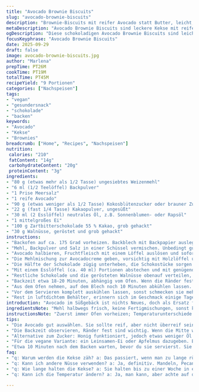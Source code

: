 ```yaml
---
title: "Avocado Brownie Biscuits"
slug: "avocado-brownie-biscuits"
description: "Brownie-Biscuits mit reifer Avocado statt Butter, leicht, feucht, mit knackigen Nüssen und dunkler Schokolade. Der Teig kombiniert Kakaopulver, Vollkornmehl und eine Prise Salz, sorgt für Balance. Im Ofen bilden sich außen feste Ränder, innen bleibt weich. Der Einsatz von Kokosblütenzucker bringt karamellige Noten, der Austausch von Pacanes gegen Walnüsse bietet Variation. Backzeiten flexibel, Duft nach Schokolade und gerösteten Nüssen im Raum. Die Zubereitung mit Küchenmaschine oder Handpürierer, um Avocado fein zu bekommen. Perfekt für Vegetarier und Lactoseintolerante, außerdem einfach in der Handhabung und schnell gemacht."
metaDescription: "Avocado Brownie Biscuits sind leckere Kekse mit reifer Avocado, Nüssen und Schokolade. Perfekt für alle, die gesündere Süßigkeiten mögen."
ogDescription: "Diese schokoladigen Avocado Brownie Biscuits sind leicht, feucht und machen Lust auf mehr. Ideal für Kuchenliebhaber mit besonderen Ernährungsbedürfnissen."
focusKeyphrase: "Avocado Brownie Biscuits"
date: 2025-09-29
draft: false
image: avocado-brownie-biscuits.jpg
author: "Marlena"
prepTime: PT26M
cookTime: PT19M
totalTime: PT45M
recipeYield: "9 Portionen"
categories: ["Nachspeisen"]
tags:
- "vegan"
- "gesundersnack"
- "schokolade"
- "backen"
keywords:
- "Avocado"
- "Kekse"
- "Brownies"
breadcrumb: ["Home", "Recipes", "Nachspeisen"]
nutrition: 
 calories: "210"
 fatContent: "14g"
 carbohydrateContent: "20g"
 proteinContent: "3g"
ingredients:
- "80 g (etwas mehr als 1/2 Tasse) ungesiebtes Weizenmehl"
- "6 ml (1/2 Teelöffel) Backpulver"
- "1 Prise Meersalz"
- "1 reife Avocado"
- "90 g (etwas weniger als 1/2 Tasse) Kokosblütenzucker oder brauner Zucker"
- "22 g (fast 1/4 Tasse) Kakaopulver, ungesüßt"
- "30 ml (2 Esslöffel) neutrales Öl, z.B. Sonnenblumen- oder Rapsöl"
- "1 mittelgroßes Ei"
- "100 g Zartbitterschokolade 55 % Kakao, grob gehackt"
- "30 g Walnüsse, geröstet und grob gehackt"
instructions:
- "Backofen auf ca. 175 Grad vorheizen. Backblech mit Backpapier auslegen, mittlere Schiene."
- "Mehl, Backpulver und Salz in einer Schüssel vermischen. Unbedingt gut durchmischen, sonst gibt es Klümpchen oder ungünstige Texturen."
- "Avocado halbieren, Fruchtfleisch mit einem Löffel auslösen und sofort in eine Küchenmaschine geben. Zucker, Kakaopulver, Öl und Ei dazu. Auf höchster Stufe zu einer glatten Creme verarbeiten. Wenn keine Küchenmaschine, dann mit Pürierstab und ausreichend Kraft, bis keine Stücke mehr sichtbar."
- "Die Mehlmischung zur Avocadocreme geben, vorsichtig mit Holzlöffel unterheben. Nicht zu stark oder lange rühren, sonst werden die Brownies zäh und trocknen aus."
- "Die Hälfte der Schokolade zügig unterheben, die Schokostücke sorgen für saftige Fäden beim Backen."
- "Mit einem Esslöffel (ca. 40 ml) Portionen abstechen und mit genügend Abstand auf dem Blech verteilen. Sie laufen kaum auseinander, also ruhig Platz lassen."
- "Restliche Schokolade und die gerösteten Walnüsse obenauf verteilen, leicht andrücken, damit sie beim Backen nicht verloren gehen."
- "Backzeit etwa 18-20 Minuten, abhängig vom Ofen. Wenn die Ränder fest und leicht erhaben sind, Mitte noch weich, dann sind sie fertig. Stäbchenprobe: Zahnstocher kommt mit ein paar feuchten Krümeln raus, nicht komplett sauber."
- "Aus dem Ofen nehmen, auf dem Blech noch 10 Minuten abkühlen lassen. Vorsichtig mit Spatel lösen, noch warm sind sie sehr zerbrechlich."
- "Vor dem Servieren komplett auskühlen lassen, sonst schmecken sie mehlig und zerfallen."
- "Rest in luftdichtem Behälter, erinnern sich im Geschmack einige Tage, Feuchtigkeit kann Zucker im Teig jedoch beeinflussen."
introduction: "Avocado im Süßgebäck ist nichts Neues, doch als Ersatz für Butter in Brownies? Entdeckt in unzähligen Versuchen, war die Konsistenz am Anfang immer zu feucht, klebrig. Die Kombination aus etwas mehr Mehl und reduzierter Backzeit hat das gerettet. Kokosblütenzucker bringt Tiefe, ohne zu dominant zu werden. Walnüsse statt Pacanes - persönlich finde ich die bessere Balance zwischen Knackigkeit und Geschmack. Geduld beim Backen unabdingbar, Brownies wollen nicht einfach durchgebacken sein wie Kekse. Es geht um das Zusammenspiel von feuchter Mitte und knusprigem Rand. Schokolade grob gehackt, nicht zu fein, damit sie sichtbar bleibt, schmilzt zart und macht jeden Bissen spannend. Schnell gemacht, einfache Zutaten, vegan gibt man ein Leinsamen-Ei oder Apfelmus rein, funktioniert auch."
ingredientsNote: "Mehl halbwegs frisch, keine Fertigmischungen, sonst kann Backtriebmittel variieren. Backpulver halt frisch, sonst werden die Biscuits eher platt. Avocado reif, aber nicht zu weich, sonst Sauerei beim Pürieren. Kokosblütenzucker für nussige Noten, sonst brauner Zucker als Backup. Öl: neutrale, hitzestabile Sorten, Olivenöl bringt eigenen Geschmack. Ei kann durch vegane Alternative ersetzt werden – hier Leinsamen geschrotet und mit Wasser angerührt, bindet gut. Walnüsse gern vor Backen kurz angeröstet; bringt Aroma, macht knackig, schützt vor Feuchtigkeit aus Teig. Schokolade von guter Qualität wählen, 55 Prozent Kakao-Schnitt – zu bitter oder zu süß stört den Geschmack. Papier auf dem Blech garantiert kein Ankleben, sonst Backblech gut einfetten. "
instructionsNote: "Zuerst immer Ofen vorheizen; Temperaturunterschiede verlängern Backzeit und das Ergebnis wird uneinheitlich. Die Reihenfolge, Avocado mit Zucker zuerst zu einer homogenen Masse zu verarbeiten, ist absichtlich. Sonst klumpt der Zucker oder Mehl vermischt sich ungleich. Harthändiges Unterheben der Trockenbestandteile – keine Sorge, der Teig darf ruhig etwas klumpen, die Struktur wird dadurch besser. Zu viel Rühren macht dichte Brownies, zu wenig vermengen sie nicht. Für das Portionieren nehme ich einen Eisportionierer, so werden alle etwa gleich groß. Beim Backen stützt das Papier das Handling, sauber bleiben die Kanten. Während des Backens riecht man schon die Nüsse und Schokolade, auf das Aufreißen beim Abkühlen achten, dann sieht man ob fertig. Wenn der Zahnstocher mit nassem Teig schwarz wird, lieber nochmal 2 Minuten. Braucht Lockerheit beim Timing. Nicht sofort aus dem Ofen nehmen und abkühlen lassen, sonst fallen sie auseinander. "
tips:
- "Die Avocado gut auswählen. Sie sollte reif, aber nicht überreif sein. Zu weich führt zu einem matschigen Teig. Frisches Mehl ist wichtig, ohne Zusätze. Klumpen gehen gar nicht. Schokolade grob hacken, nicht zu fein. Dann gibt es noch bisse."
- "Die Backzeit observieren, Ränder fest sind wichtig. Wenn die Mitte wackelig bleibt, aber die Ränder fest sind, dann ist es gut. Ich empfehle immer ein Backpapier zu benutzen. Das Ankleben passiert sonst schnell, und das wäre schade. Das Backblech auch gut einfetten."
- "Alternative zum Zucker: Honig funktioniert, jedoch etwas weniger Öl brauchen. Und bei Nüssen schau, was vorhanden ist. Mandeln, Macadamia sind auch möglich. Am besten vorher kurz anrösten. Die Aromen intensivieren. Lindert die Feuchtigkeit aus dem Teig."
- "Für die vegane Variante: ein Leinsamen-Ei oder Apfelmus dazugeben. Bindet gut und sorgt für Feuchtigkeit, die nicht zu klitschig ist. Aber Achtung: Bei Apfelmus den Zucker eventuell anpassen. Andernfalls kann es zu süß werden und die Balance schiefliegen."
- "Etwa 10 Minuten nach dem Backen warten, bevor du sie servierst. Sie sind zerbrechlich und benötigen Zeit zum Setzen. Bei der Lagerung: In einem luftdichten Behälter aufbewahren. Die Feuchtigkeit kann den Geschmack verschlechtern."
faq:
- "q: Warum werden die Kekse zäh? a: Das passiert, wenn man zu lange rührt. Die Struktur wird dann dicht, besser kurz unterheben. Die Mischung darf noch leicht klumpig sein, das sorgt für Textur."
- "q: Kann ich andere Nüsse verwenden? a: Ja, definitiv. Mandeln, Pecannüsse, sogar Erdnüsse funktionieren gut. Jedes nutzerfreundlich und für jeden Geschmack. Ein schöner Crunch gibt dem Keks eine tolle neue Dimension."
- "q: Wie lange halten die Kekse? a: Sie halten bis zu einer Woche in einem luftdichten Behälter. Achte darauf, sie nicht zu lange offen zu lassen. Die Feuchtigkeit zieht ein und macht sie weich, der Geschmack leidet."
- "q: Kann ich die Temperatur ändern? a: Ja, man kann, aber achte auf die Zeit. Bei niedrigeren Temperaturen dauert es länger. Eine Gleichmäßigkeit beim Backen sorgt dafür, dass sie gleichmäßig durchbacken. Zu heiß lässt die Ränder verbrennen."

---
```

